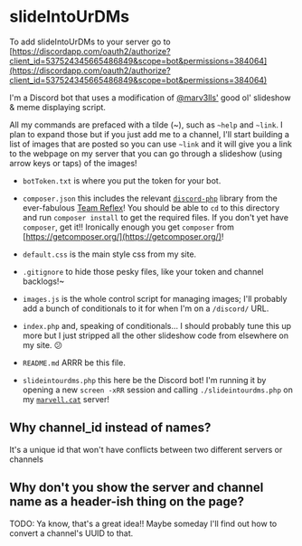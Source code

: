 # slideIntoUrDMs

To add slideIntoUrDMs to your server go to 
[https://discordapp.com/oauth2/authorize?client_id=537524345665486849&scope=bot&permissions=384064](https://discordapp.com/oauth2/authorize?client_id=537524345665486849&scope=bot&permissions=384064)

I'm a Discord bot that uses a modification of [@marv3lls'](https://github.com/marv3lls) good ol' slideshow &amp; meme displaying script.

All my commands are prefaced with a tilde (~), such as `~help` and `~link`. I plan to expand those but if you just add me to a channel, I'll start building a list of images that are posted so you can use `~link` and it will give you a link to the webpage on my server that you can go through a slideshow (using arrow keys or taps) of the images!

<!-- Moved to the top... This current version can be added to your server [here](https://discordapp.com/oauth2/authorize?client_id=537524345665486849&scope=bot&permissions=52224) -->

- `botToken.txt` is where you put the token for your bot.

- `composer.json` this includes the relevant [`discord-php`](https://github.com/teamreflex/DiscordPHP) library from the ever-fabulous [Team Reflex](https://github.com/teamreflex)! You should be able to `cd` to this directory and run `composer install` to get the required files. If you don't yet have `composer`, get it!! Ironically enough you get `composer` from [https://getcomposer.org/](https://getcomposer.org/)!

- `default.css` is the main style css from my site.

- `.gitignore` to hide those pesky files, like your token and channel backlogs!~

- `images.js` is the whole control script for managing images; I'll probably
add a bunch of conditionals to it for when I'm on a `/discord/` URL.

- `index.php` and, speaking of conditionals… I should probably tune this up more but I just stripped all the other slideshow code from elsewhere on my site. 😕

- `README.md` ARRR be this file.

- `slideintourdms.php` this here be the Discord bot! I'm running it by opening a new `screen -xRR` session and calling `./slideintourdms.php` on my [`marvell.cat`](https://marvell.cat) server!

## Why channel_id instead of names?

It's a unique id that won't have conflicts between two different servers or channels

## Why don't you show the server and channel name as a header-ish thing on the page?

TODO: Ya know, that's a great idea!! Maybe someday I'll find out how to convert a channel's UUID to that.

